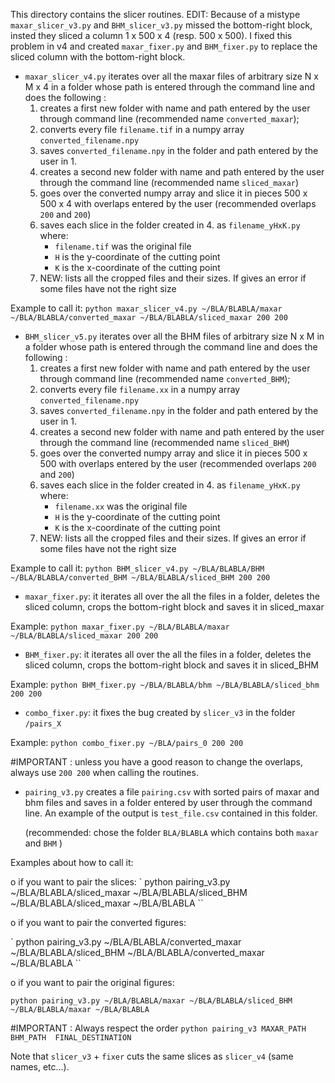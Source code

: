 This directory contains the slicer routines.
EDIT: Because of a mistype `maxar_slicer_v3.py` and `BHM_slicer_v3.py` missed the bottom-right block, insted they sliced a column 1 x 500 x 4 (resp. 500 x 500). I fixed this problem in v4 and created `maxar_fixer.py` and `BHM_fixer.py` to replace the sliced column with the bottom-right block.

* `maxar_slicer_v4.py` iterates over all the maxar files of arbitrary size N x M x 4 in a folder whose path is entered through the command line and does the following :
    1. creates a first new folder with name and path entered by the user through command line
      (recommended name `converted_maxar`);
    2. converts every file `filename.tif` in a numpy array `converted_filename.npy`
    3. saves `converted_filename.npy` in the folder and path entered by the user in 1.
    4. creates a second new folder with name and path entered by the user through the command line
      (recommended name `sliced_maxar`)
    5. goes over the converted numpy array and slice it in pieces 500 x 500 x 4 with overlaps entered by the user
      (recommended overlaps `200` and `200`)
    6. saves each slice in the folder created in 4. as `filename_yHxK.py` where:
         - `filename.tif` was the original file
         - `H` is the y-coordinate of the cutting point
         - `K` is the x-coordinate of the cutting point
    7. NEW: lists all the cropped files and their sizes. If gives an error if some files have not the right size


Example to call it:
` python maxar_slicer_v4.py ~/BLA/BLABLA/maxar ~/BLA/BLABLA/converted_maxar ~/BLA/BLABLA/sliced_maxar 200 200 `

* `BHM_slicer_v5.py` iterates over all the BHM files of arbitrary size N x M in a folder whose path is entered through the command line and does the following :
    1. creates a first new folder with name and path entered by the user through command line
      (recommended name `converted_BHM`);
    2. converts every file `filename.xx` in a numpy array `converted_filename.npy`
    3. saves `converted_filename.npy` in the folder and path entered by the user in 1.
    4. creates a second new folder with name and path entered by the user through the command line
      (recommended name `sliced_BHM`)
    5. goes over the converted numpy array and slice it in pieces 500 x 500 with overlaps entered by the user
      (recommended overlaps `200` and `200`)
    6. saves each slice in the folder created in 4. as `filename_yHxK.py` where:
         - `filename.xx` was the original file
         - `H` is the y-coordinate of the cutting point
         - `K` is the x-coordinate of the cutting point
    7. NEW: lists all the cropped files and their sizes. If gives an error if some files have not the right size


Example to call it:
` python BHM_slicer_v4.py ~/BLA/BLABLA/BHM ~/BLA/BLABLA/converted_BHM ~/BLA/BLABLA/sliced_BHM 200 200 `

* `maxar_fixer.py`: it iterates all over the all the files in a folder, deletes the sliced column, crops the bottom-right block and saves it in sliced_maxar

Example:
` python maxar_fixer.py ~/BLA/BLABLA/maxar ~/BLA/BLABLA/sliced_maxar 200 200 `


* `BHM_fixer.py`: it iterates all over the all the files in a folder, deletes the sliced column, crops the bottom-right block and saves it in sliced_BHM

Example:
` python BHM_fixer.py ~/BLA/BLABLA/bhm ~/BLA/BLABLA/sliced_bhm 200 200 `


* `combo_fixer.py`: it fixes the bug created by `slicer_v3` in the folder `/pairs_X`

Example:
` python combo_fixer.py ~/BLA/pairs_0 200 200 `



#IMPORTANT : unless you have a good reason to change the overlaps, always use `200 200` when calling the routines.

* `pairing_v3.py` creates a file `pairing.csv` with sorted pairs of maxar and bhm files and saves in a folder entered by user through the command line. An example of the output is `test_file.csv` contained in this folder.  

  (recommended: chose the folder `BLA/BLABLA` which contains both `maxar` and `BHM` )

Examples about how to call it:

o if you want to pair the slices:
` python pairing_v3.py ~/BLA/BLABLA/sliced_maxar ~/BLA/BLABLA/sliced_BHM ~/BLA/BLABLA/sliced_maxar ~/BLA/BLABLA ``

o if you want to pair the converted figures:

` python pairing_v3.py ~/BLA/BLABLA/converted_maxar ~/BLA/BLABLA/sliced_BHM ~/BLA/BLABLA/converted_maxar ~/BLA/BLABLA ``

o if you want to pair the original figures:

` python pairing_v3.py ~/BLA/BLABLA/maxar ~/BLA/BLABLA/sliced_BHM ~/BLA/BLABLA/maxar ~/BLA/BLABLA `

#IMPORTANT : Always respect the order  `python pairing_v3 MAXAR_PATH  BHM_PATH  FINAL_DESTINATION `

Note that `slicer_v3` + `fixer` cuts the same slices as `slicer_v4` (same names, etc...). 
